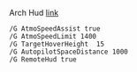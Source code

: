Arch Hud [link](https://github.com/Archaegeo/Archaegeo-Orbital-Hud/blob/master/UserSettings.md)  
```
/G AtmoSpeedAssist true  
/G AtmoSpeedLimit 1400  
/G TargetHoverHeight  15  
/G AutopilotSpaceDistance 1000  
/G RemoteHud true  
```